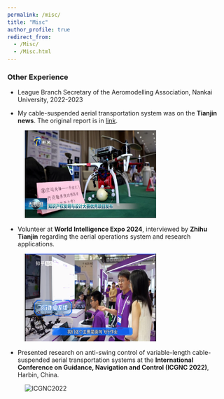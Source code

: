 ```yaml
---
permalink: /misc/
title: "Misc"
author_profile: true
redirect_from: 
  - /Misc/
  - /Misc.html
---
```




### Other Experience

- League Branch Secretary of the Aeromodelling Association, Nankai University, 2022-2023

- My cable-suspended aerial transportation system was on the **Tianjin news**. The original report is in [link](http://news.enorth.com.cn/system/2024/12/28/057945768.shtml).
<div style="margin-left: 40px;">
  <img src="/images/tianjinnews.png" alt="tianjinnews" width="300" height="200">
</div>

- Volunteer at **World Intelligence Expo 2024**, interviewed by **Zhihu Tianjin** regarding the aerial operations system and research applications.
<div style="margin-left: 40px;">
  <img src="/images/HaiYu-ZhihuInterview.png" alt="WIE2024" width="300" height="200">
</div>


- Presented research on anti-swing control of variable-length cable-suspended aerial transportation systems at the **International Conference on Guidance, Navigation and Control (ICGNC 2022)**, Harbin, China.
<div style="margin-left: 40px;">
  <img src="/images/HaiYu-ICGNC-Oral.jpg" alt="ICGNC2022" width="300" height="200">
</div>
